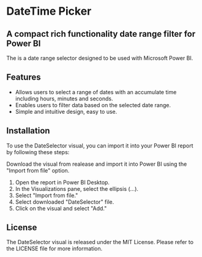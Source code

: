 # DateTime Picker

## A compact rich functionality date range filter for Power BI
The is a date range selector designed to be used with Microsoft Power BI.

## Features
- Allows users to select a range of dates with an accumulate time including hours, minutes and seconds.
- Enables users to filter data based on the selected date range.
- Simple and intuitive design, easy to use.

## Installation
To use the DateSelector visual, you can import it into your Power BI report by following these steps:

Download the visual from realease and import it into Power BI using the "Import from file" option.

1. Open the report in Power BI Desktop.
2. In the Visualizations pane, select the ellipsis (...).
3. Select "Import from file."
4. Select downloaded "DateSelector" file.
5. Click on the visual and select "Add."

## License
The DateSelector visual is released under the MIT License. Please refer to the LICENSE file for more information.
